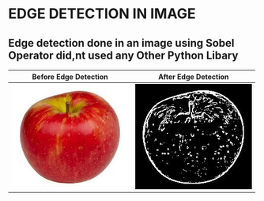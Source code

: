 # EDGE DETECTION IN IMAGE 

## Edge detection done in an image using Sobel Operator did,nt used any Other  Python Libary



| Before Edge Detection | After Edge Detection |
|----------------------|---------------------|
| ![Before Image](apple.jpg) | ![After Image](edge_detected_image.jpg) |
